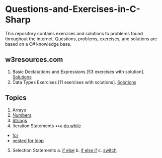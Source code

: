 # Questions-and-Exercises-in-C-Sharp
This repository contains exercises and solutions to problems found throughout the internet. Questions, problems, exercises, and solutions are based on a C# knowledge base.

## w3resources.com
1. Basic Declatations and Expressions [53 exercises with solution]. <a href="https://github.com/jesushilarioh/Questions-and-Exercises-in-C-Sharp/tree/master/Basic%20Exercises%20%5B53%20excercises%20with%20solutions%5D" target="_blank">Solutions</a>
2. Data Types Exercises [11 exercises with solutions]. <a href="https://github.com/jesushilarioh/Questions-and-Exercises-in-C-Sharp/tree/master/Data%20Types%20Exercises%20%5B11%20exercises%20with%20solutions%5D" target="_blank">Solutions</a>

## Topics
1. <a href="https://github.com/jesushilarioh/Questions-and-Exercises-in-C-Sharp/tree/master/Arrays" target="_blank">Arrays</a>
2. <a href="https://github.com/jesushilarioh/Questions-and-Exercises-in-C-Sharp/tree/master/Numbers" target="_blank">Numbers</a>
3. <a href="https://github.com/jesushilarioh/Questions-and-Exercises-in-C-Sharp/tree/master/Strings" target="_blank">Strings</a>
4. Iteration Statements
  ••a <a href="https://github.com/jesushilarioh/Questions-and-Exercises-in-C-Sharp/tree/master/Iteration%20Statements/do%20while" target="_blank">do while</a>
  - <a href="https://github.com/jesushilarioh/Questions-and-Exercises-in-C-Sharp/tree/master/Iteration%20Statements/for" target="_blank">for</a>
  - <a href="https://github.com/jesushilarioh/Questions-and-Exercises-in-C-Sharp/tree/master/Iteration%20Statements/nested%20for%20loop" target="_blank">nested for loop</a>
5. Selection Statements
  a. <a href="" target="_blank">if else</a>
  b. <a href="" target="_blank">if else if</a>
  c. <a href="" target="_blank">switch</a>
